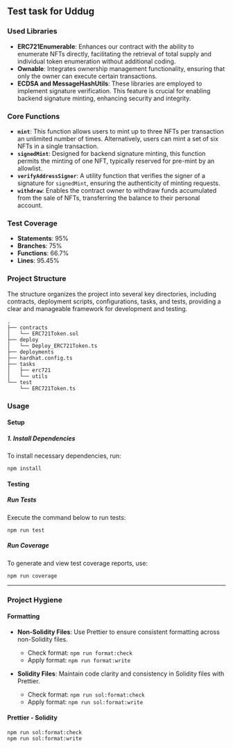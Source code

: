 ## Test task for Uddug

### Used Libraries

- **ERC721Enumerable**: Enhances our contract with the ability to enumerate NFTs directly, facilitating the retrieval of total supply and individual token enumeration without additional coding.
- **Ownable**: Integrates ownership management functionality, ensuring that only the owner can execute certain transactions.
- **ECDSA and MessageHashUtils**: These libraries are employed to implement signature verification. This feature is crucial for enabling backend signature minting, enhancing security and integrity.

### Core Functions

- **`mint`**: This function allows users to mint up to three NFTs per transaction an unlimited number of times. Alternatively, users can mint a set of six NFTs in a single transaction.
- **`signedMint`**: Designed for backend signature minting, this function permits the minting of one NFT, typically reserved for pre-mint by an allowlist.
- **`verifyAddressSigner`**: A utility function that verifies the signer of a signature for `signedMint`, ensuring the authenticity of minting requests.
- **`withdraw`**: Enables the contract owner to withdraw funds accumulated from the sale of NFTs, transferring the balance to their personal account.

### Test Coverage

- **Statements**: 95%
- **Branches**: 75%
- **Functions**: 66.7%
- **Lines**: 95.45%

### Project Structure

The structure organizes the project into several key directories, including contracts, deployment scripts, configurations, tasks, and tests, providing a clear and manageable framework for development and testing.

```
.
├── contracts
│   └── ERC721Token.sol
├── deploy
│   └── Deploy_ERC721Token.ts
├── deployments
├── hardhat.config.ts
├── tasks
│   ├── erc721
│   └── utils
└── test
    └── ERC721Token.ts
```

### Usage

#### Setup

##### 1. Install Dependencies

To install necessary dependencies, run:

```shell
npm install
```

#### Testing

##### Run Tests

Execute the command below to run tests:

```shell
npm run test
```

##### Run Coverage

To generate and view test coverage reports, use:

```shell
npm run coverage
```

---

### Project Hygiene

#### Formatting

- **Non-Solidity Files**: Use Prettier to ensure consistent formatting across non-Solidity files.
  - Check format: `npm run format:check`
  - Apply format: `npm run format:write`

- **Solidity Files**: Maintain code clarity and consistency in Solidity files with Prettier.
  - Check format: `npm run sol:format:check`
  - Apply format: `npm run sol:format:write`

#### Prettier - Solidity

```shell
npm run sol:format:check
npm run sol:format:write
```
